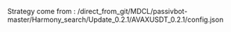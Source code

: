 Strategy come from : /direct_from_git/MDCL/passivbot-master/Harmony_search/Update_0.2.1/AVAXUSDT_0.2.1/config.json